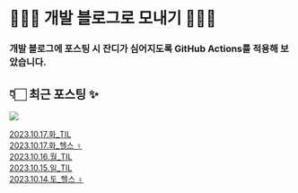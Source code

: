 # 👩🏻‍🌾 개발 블로그로 모내기 🌱🌳✨

### 개발 블로그에 포스팅 시 잔디가 심어지도록 GitHub Actions를 적용해 보았습니다.

## 👇🏻 최근 포스팅 ✨
<p>
    <a href="https://herlang.tistory.com"><img src="https://img.shields.io/badge/Blog-FF5722?style=flat-square&logo=Blogger&logoColor=white"/></a><br>
</p>

<a href=https://herlang.tistory.com/entry/20231017%ED%99%94TIL%EC%9E%91%EC%84%B1%EC%A4%91>2023.10.17.화_TIL</a></br><a href=https://herlang.tistory.com/entry/20231017%ED%99%94%ED%97%AC%EC%8A%A4%F0%9F%8F%8B%F0%9F%8F%BB%E2%80%8D%E2%99%80%EF%B8%8F>2023.10.17.화_헬스 ‍♀️</a></br><a href=https://herlang.tistory.com/entry/20231016%EC%9B%94TIL>2023.10.16.월_TIL</a></br><a href=https://herlang.tistory.com/entry/20231015%EC%9D%BCTIL>2023.10.15.일_TIL</a></br><a href=https://herlang.tistory.com/entry/20231014%ED%86%A0%ED%97%AC%EC%8A%A4%F0%9F%8F%8B%F0%9F%8F%BB%E2%80%8D%E2%99%80%EF%B8%8F>2023.10.14.토_헬스 ‍♀️</a></br>